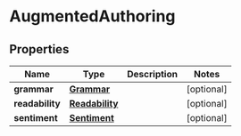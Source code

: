 

# AugmentedAuthoring


## Properties

| Name | Type | Description | Notes |
|------------ | ------------- | ------------- | -------------|
|**grammar** | [**Grammar**](Grammar.md) |  |  [optional] |
|**readability** | [**Readability**](Readability.md) |  |  [optional] |
|**sentiment** | [**Sentiment**](Sentiment.md) |  |  [optional] |



